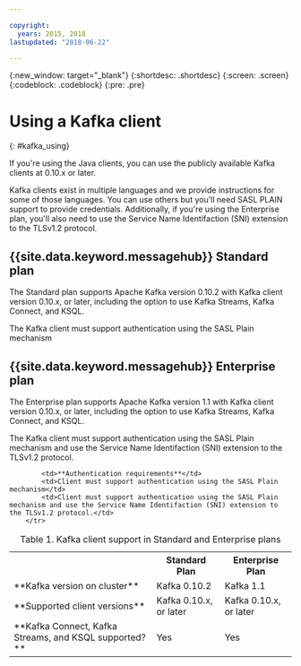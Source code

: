 ```yaml
---

copyright:
  years: 2015, 2018
lastupdated: "2018-06-22"

---
```


{:new_window: target="_blank"}
{:shortdesc: .shortdesc}
{:screen: .screen}
{:codeblock: .codeblock}
{:pre: .pre}

# Using a Kafka client
{: #kafka_using}

If you're using the Java clients, you can use the publicly available Kafka clients at 0.10.x or later. 

Kafka clients exist in multiple languages and we provide instructions for some of those languages. You can use others but you'll need SASL PLAIN support to provide credentials. Additionally, if you're using the Enterprise plan, you'll also need to use the Service Name Identifaction (SNI) extension to the TLSv1.2 protocol.

## {{site.data.keyword.messagehub}} Standard plan

The Standard plan supports Apache Kafka version 0.10.2 with Kafka client version 0.10.x, or later, including the option to use Kafka Streams, Kafka Connect, and KSQL. 

The Kafka client must support authentication using the SASL Plain mechanism


## {{site.data.keyword.messagehub}} Enterprise plan

The Enterprise plan supports Apache Kafka version 1.1 with Kafka client version 0.10.x, or later, including the option to use Kafka Streams, Kafka Connect, and KSQL. 

The Kafka client must support authentication using the SASL Plain mechanism and use the Service Name Identifaction (SNI) extension to the TLSv1.2 protocol.

<table>
    <caption>Table 1. Kafka client support in Standard and Enterprise plans</caption>
      <tr>
	        <th></th>
		    <th>Standard Plan</th>
		    <th>Enterprise Plan</th>
        </tr>
	  		<tr>
			<td>**Kafka version on cluster**</td>
			<td>Kafka 0.10.2</td>
			<td>Kafka 1.1</td>
		</tr>
	  		<tr>
			<td>**Supported client versions**</td>
			<td>Kafka 0.10.x, or later</td>
			<td>Kafka 0.10.x, or later</td>
		</tr>
		<tr>
			<td>**Kafka Connect, Kafka Streams, and KSQL supported? **</td>
			<td>Yes</td>
			<td>Yes</td>
		</tr>

			<td>**Authentication requirements**</td>
			<td>Client must support authentication using the SASL Plain mechanism</td>
			<td>Client must support authentication using the SASL Plain mechanism and use the Service Name Identifaction (SNI) extension to the TLSv1.2 protocol.</td>
		</tr>

</table>


